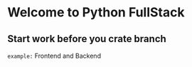 # Welcome to Python FullStack
##  Start work before you crate branch 
`example:` Frontend and Backend
